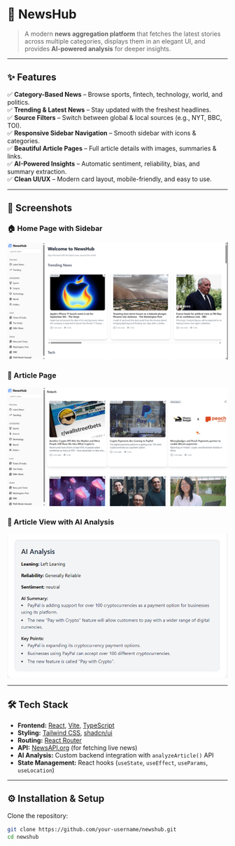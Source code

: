 # 📰 NewsHub  

> A modern **news aggregation platform** that fetches the latest stories across multiple categories, displays them in an elegant UI, and provides **AI-powered analysis** for deeper insights.  



---

## ✨ Features  

✅ **Category-Based News** – Browse sports, fintech, technology, world, and politics.  
✅ **Trending & Latest News** – Stay updated with the freshest headlines.  
✅ **Source Filters** – Switch between global & local sources (e.g., NYT, BBC, TOI).  
✅ **Responsive Sidebar Navigation** – Smooth sidebar with icons & categories.  
✅ **Beautiful Article Pages** – Full article details with images, summaries & links.  
✅ **AI-Powered Insights** – Automatic sentiment, reliability, bias, and summary extraction.  
✅ **Clean UI/UX** – Modern card layout, mobile-friendly, and easy to use.  

---

## 📸 Screenshots  

### 🏠 Home Page with Sidebar  
![Home Page](/homepage.png)   

### 📰 Article Page
![Article Page](/article.png)

### 📰 Article View with AI Analysis 
![AI Analysis](/articleai.png)


---

## 🛠️ Tech Stack  

- **Frontend:** [React](https://reactjs.org/), [Vite](https://vitejs.dev/), [TypeScript](https://www.typescriptlang.org/)  
- **Styling:** [Tailwind CSS](https://tailwindcss.com/), [shadcn/ui](https://ui.shadcn.com/)  
- **Routing:** [React Router](https://reactrouter.com/)  
- **API:** [NewsAPI.org](https://newsapi.org/) (for fetching live news)  
- **AI Analysis:** Custom backend integration with `analyzeArticle()` API  
- **State Management:** React hooks (`useState`, `useEffect`, `useParams`, `useLocation`)  

---

## ⚙️ Installation & Setup  

Clone the repository:  

```bash
git clone https://github.com/your-username/newshub.git
cd newshub
